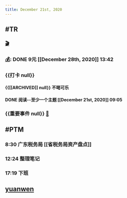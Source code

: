 ```yaml
---
title: December 21st, 2020
---
```


## #TR
### [🎬]([[PTM]])

### [💰]([[Bill]]): DONE 9元 [[December 28th, 2020]] 13:42

### {{打卡 null}}
#### {{[[ARCHIVED]] null}} 不喝可乐

#### DONE 阅读--至少一个主题 [[December 21st, 2020]] 09:05

### {{重要事件 null}} [🧸]([[Theday]])
#### 

## #PTM
### 8:30 广东税务局 [[省税务局资产盘点]]

### 12:24 **整理笔记**

### 17:19 下班

## [yuanwen](obsidian://open?vault=Healer&file=%E8%AF%BB%E4%B9%A6%E7%AC%94%E8%AE%B0%2F%E5%A4%9A%E6%A0%B7%E6%80%A7%E7%BA%A2%E5%88%A9.md)
